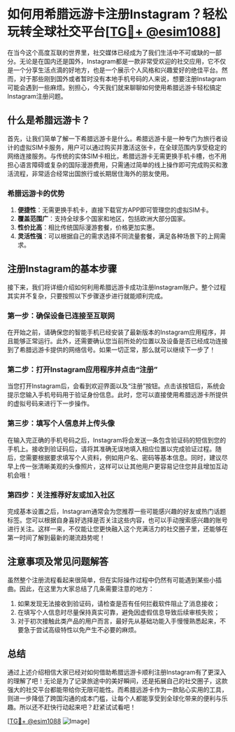 # 如何用希腊远游卡注册Instagram？轻松玩转全球社交平台[[TG💪+ @esim1088](https://t.me/s/esim1088)]

在当今这个高度互联的世界里，社交媒体已经成为了我们生活中不可或缺的一部分。无论是在国内还是国外，Instagram都是一款非常受欢迎的社交应用，它不仅是一个分享生活点滴的好地方，也是一个展示个人风格和兴趣爱好的绝佳平台。然而，对于那些刚到国外或者暂时没有本地手机号码的人来说，想要注册Instagram可能会遇到一些麻烦。别担心，今天我们就来聊聊如何使用希腊远游卡轻松搞定Instagram注册问题。

## 什么是希腊远游卡？

首先，让我们简单了解一下希腊远游卡是什么。希腊远游卡是一种专门为旅行者设计的虚拟SIM卡服务，用户可以通过购买并激活这张卡，在全球范围内享受稳定的网络连接服务。与传统的实体SIM卡相比，希腊远游卡无需更换手机卡槽，也不用担心语言障碍或复杂的国际漫游费用，只需通过简单的线上操作即可完成购买和激活流程，非常适合经常出国旅行或长期居住海外的朋友使用。

### 希腊远游卡的优势

1. **便捷性**：无需更换手机卡，直接下载官方APP即可管理您的虚拟SIM卡。
2. **覆盖范围广**：支持全球多个国家和地区，包括欧洲大部分国家。
3. **性价比高**：相比传统国际漫游套餐，价格更加实惠。
4. **灵活性强**：可以根据自己的需求选择不同流量套餐，满足各种场景下的上网需求。

## 注册Instagram的基本步骤

接下来，我们将详细介绍如何利用希腊远游卡成功注册Instagram账户。整个过程其实并不复杂，只要按照以下步骤逐步进行就能顺利完成。

### 第一步：确保设备已连接至互联网

在开始之前，请确保您的智能手机已经安装了最新版本的Instagram应用程序，并且能够正常运行。此外，还需要确认您当前所处的位置以及设备是否已经成功连接到了希腊远游卡提供的网络信号。如果一切正常，那么就可以继续下一步了！

### 第二步：打开Instagram应用程序并点击“注册”

当您打开Instagram后，会看到欢迎界面以及“注册”按钮。点击该按钮后，系统会提示您输入手机号码用于验证身份信息。此时，您可以直接使用希腊远游卡所提供的虚拟号码来进行下一步操作。

### 第三步：填写个人信息并上传头像

在输入完正确的手机号码之后，Instagram将会发送一条包含验证码的短信到您的手机上。接收到验证码后，请将其准确无误地填入相应位置以完成验证过程。随后，您需要根据要求填写个人资料，例如用户名、密码等基本信息。同时，建议尽早上传一张清晰美观的头像照片，这样可以让其他用户更容易记住您并且增加互动机会哦！

### 第四步：关注推荐好友或加入社区

完成基本设置之后，Instagram通常会为您推荐一些可能感兴趣的好友或热门话题标签。您可以根据自身喜好选择是否关注这些内容，也可以手动搜索感兴趣的账号进行关注。这样一来，不仅能让您更快融入这个充满活力的社交圈子里，还能够在第一时间了解到最新的潮流趋势呢！

## 注意事项及常见问题解答

虽然整个注册流程看起来很简单，但在实际操作过程中仍然有可能遇到某些小插曲。因此，在这里为大家总结了几条需要注意的地方：

1. 如果发现无法接收到验证码，请检查是否有任何拦截软件阻止了消息接收；
2. 在填写个人信息时尽量保持真实可靠，避免因虚假信息导致后续审核失败；
3. 对于初次接触此类产品的用户而言，最好先从基础功能入手慢慢熟悉起来，不要急于尝试高级特性以免产生不必要的麻烦。

## 总结

通过上述介绍相信大家已经对如何借助希腊远游卡顺利注册Instagram有了更深入的理解了吧！无论是为了记录旅途中的美好瞬间，还是拓展自己的社交圈子，这款强大的社交平台都能带给你无限可能性。而希腊远游卡作为一款贴心实用的工具，则进一步降低了跨国沟通的成本门槛，让每个人都能享受到全球化带来的便利与乐趣。所以还不赶快行动起来吧？赶紧试试看吧！

[[TG💪+ @esim1088](https://t.me/s/esim1088) ![Image](https://i.postimg.cc/4NQfJmqS/Snipaste-2025-05-13-00-14-12.png)]